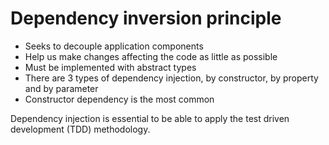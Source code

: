 # Dependency inversion principle

* Seeks to decouple application components
* Help us make changes affecting the code as little as possible
* Must be implemented with abstract types
* There are 3 types of dependency injection, by constructor, by property and by parameter
* Constructor dependency is the most common

Dependency injection is essential to be able to apply the test driven development (TDD) methodology.
